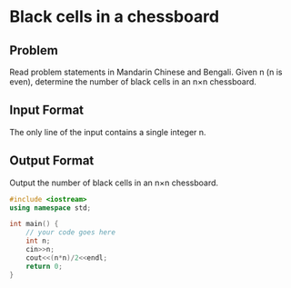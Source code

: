 # Black cells in a chessboard
## Problem
Read problem statements in Mandarin Chinese and Bengali.
Given n (n is even), determine the number of black cells in an n×n chessboard.

## Input Format
The only line of the input contains a single integer n.

## Output Format
Output the number of black cells in an n×n chessboard.

```cpp
#include <iostream>
using namespace std;

int main() {
	// your code goes here
	int n;
	cin>>n;
	cout<<(n*n)/2<<endl;
	return 0;
}
```